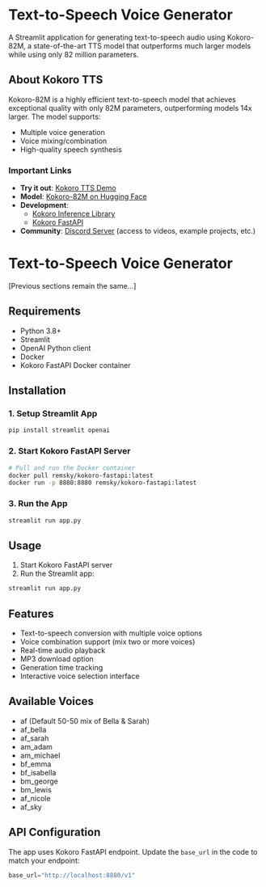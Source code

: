 # Text-to-Speech Voice Generator

A Streamlit application for generating text-to-speech audio using Kokoro-82M, a state-of-the-art TTS model that outperforms much larger models while using only 82 million parameters.

## About Kokoro TTS
Kokoro-82M is a highly efficient text-to-speech model that achieves exceptional quality with only 82M parameters, outperforming models 14x larger. The model supports:
- Multiple voice generation
- Voice mixing/combination
- High-quality speech synthesis

### Important Links
- **Try it out**: [Kokoro TTS Demo](https://huggingface.co/spaces/hexgrad/Kokoro-TTS)
- **Model**: [Kokoro-82M on Hugging Face](https://huggingface.co/hexgrad/Kokoro-82M)
- **Development**:
  - [Kokoro Inference Library](https://github.com/hexgrad/kokoro)
  - [Kokoro FastAPI](https://github.com/remsky/Kokoro-FastAPI)
- **Community**: [Discord Server](https://discord.gg/QuGxSWBfQy) (access to videos, example projects, etc.)

# Text-to-Speech Voice Generator

[Previous sections remain the same...]

## Requirements
- Python 3.8+
- Streamlit
- OpenAI Python client
- Docker
- Kokoro FastAPI Docker container

## Installation

### 1. Setup Streamlit App
```bash
pip install streamlit openai
```

### 2. Start Kokoro FastAPI Server
```bash
# Pull and run the Docker container
docker pull remsky/kokoro-fastapi:latest
docker run -p 8880:8880 remsky/kokoro-fastapi:latest
```

### 3. Run the App
```bash
streamlit run app.py
```

## Usage
1. Start Kokoro FastAPI server
2. Run the Streamlit app:
```bash
streamlit run app.py
```

## Features
- Text-to-speech conversion with multiple voice options
- Voice combination support (mix two or more voices)
- Real-time audio playback
- MP3 download option
- Generation time tracking
- Interactive voice selection interface

## Available Voices
- af (Default 50-50 mix of Bella & Sarah)
- af_bella
- af_sarah
- am_adam
- am_michael
- bf_emma
- bf_isabella
- bm_george
- bm_lewis
- af_nicole
- af_sky

## API Configuration
The app uses Kokoro FastAPI endpoint. Update the `base_url` in the code to match your endpoint:
```python
base_url="http://localhost:8880/v1"
```